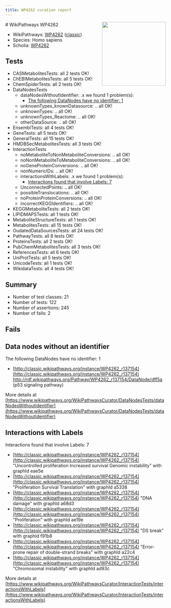 ```yaml
---
title: WP4262 curation report
---
```


<img style="float: right; width: 200px" src="https://upload.wikimedia.org/wikipedia/commons/thumb/8/83/Wplogo_with_text_500.png/640px-Wplogo_with_text_500.png" />
# WikiPathways WP4262

* WikiPathways: [WP4262](https://wikipathways.org/pathways/WP4262) ([classic](https://classic.wikipathways.org/instance/WP4262))
* Species: Homo sapiens
* Scholia: [WP4262](https://scholia.toolforge.org/wikipathways/WP4262)
## Tests
* CASMetabolitesTests: all 2 tests OK!
* ChEBIMetabolitesTests: all 5 tests OK!
* ChemSpiderTests: all 2 tests OK!
* DataNodesTests
    * dataNodesWithoutIdentifier: .x we found 1 problem(s):
        * [The following DataNodes have no identifier: 1](#d2d32fa0)
    * unknownTypes_knownDatasource: .. all OK!
    * unknownTypes: .. all OK!
    * unknownTypes_Reactome: .. all OK!
    * otherDataSource: .. all OK!
* EnsemblTests: all 4 tests OK!
* GeneTests: all 5 tests OK!
* GeneralTests: all 15 tests OK!
* HMDBSecMetabolitesTests: all 3 tests OK!
* InteractionTests
    * noMetaboliteToNonMetaboliteConversions: .. all OK!
    * noNonMetaboliteToMetaboliteConversions: .. all OK!
    * noGeneProteinConversions: .. all OK!
    * nonNumericIDs: .. all OK!
    * interactionsWithLabels: .x we found 1 problem(s):
        * [Interactions found that involve Labels: 7](#630d267e)
    * UnconnectedPoints: .. all OK!
    * possibleTranslocations: .. all OK!
    * noProteinProteinConversions: .. all OK!
    * incorrectKEGGIdentifiers: .. all OK!
* KEGGMetaboliteTests: all 2 tests OK!
* LIPIDMAPSTests: all 1 tests OK!
* MetaboliteStructureTests: all 1 tests OK!
* MetabolitesTests: all 15 tests OK!
* OudatedDataSourcesTests: all 24 tests OK!
* PathwayTests: all 8 tests OK!
* ProteinsTests: all 2 tests OK!
* PubChemMetabolitesTests: all 3 tests OK!
* ReferencesTests: all 6 tests OK!
* UniProtTests: all 5 tests OK!
* UnicodeTests: all 1 tests OK!
* WikidataTests: all 4 tests OK!


## Summary

* Number of test classes: 21
* Number of tests: 122
* Number of assertions: 245
* Number of fails: 2

## Fails

<a name="d2d32fa0" />

## Data nodes without an identifier

The following DataNodes have no identifier: 1

* [http://classic.wikipathways.org/instance/WP4262_r137154](http://classic.wikipathways.org/instance/WP4262_r137154) http://rdf.wikipathways.org/Pathway/WP4262_r137154/DataNode/dff5a (p53 signaling
pathway)


More details at [https://www.wikipathways.org/WikiPathwaysCurator/DataNodesTests/dataNodesWithoutIdentifier](https://www.wikipathways.org/WikiPathwaysCurator/DataNodesTests/dataNodesWithoutIdentifier)

<a name="630d267e" />

## Interactions with Labels

Interactions found that involve Labels: 7

* [http://classic.wikipathways.org/instance/WP4262_r137154](http://classic.wikipathways.org/instance/WP4262_r137154) "Uncontrolled proliferation
Increased survival
Genomic instability" with graphId eae5e
* [http://classic.wikipathways.org/instance/WP4262_r137154](http://classic.wikipathways.org/instance/WP4262_r137154) "Proliferation
Survival
Translation" with graphId a5338
* [http://classic.wikipathways.org/instance/WP4262_r137154](http://classic.wikipathways.org/instance/WP4262_r137154) "DNA damage" with graphId a68d3
* [http://classic.wikipathways.org/instance/WP4262_r137154](http://classic.wikipathways.org/instance/WP4262_r137154) "Proliferation" with graphId ae19e
* [http://classic.wikipathways.org/instance/WP4262_r137154](http://classic.wikipathways.org/instance/WP4262_r137154) "DS break" with graphId f91b8
* [http://classic.wikipathways.org/instance/WP4262_r137154](http://classic.wikipathways.org/instance/WP4262_r137154) "Error-prone repair of
double-strand breaks" with graphId a22c4
* [http://classic.wikipathways.org/instance/WP4262_r137154](http://classic.wikipathways.org/instance/WP4262_r137154) "Chromosomal 
instability" with graphId ad93c


More details at [https://www.wikipathways.org/WikiPathwaysCurator/InteractionTests/interactionsWithLabels](https://www.wikipathways.org/WikiPathwaysCurator/InteractionTests/interactionsWithLabels)

